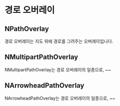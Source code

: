 # 경로 오버레이

## NPathOverlay

경로 오버레이는 지도 위에 경로를 그려주는 오버레이입니다.

## NMultipartPathOverlay

NMultipartPathOverlay는 경로 오버레이의 일종으로, ~~

## NArrowheadPathOverlay

NArrowheadPathOverlay는 경로 오버레이의 일종으로, ~~
